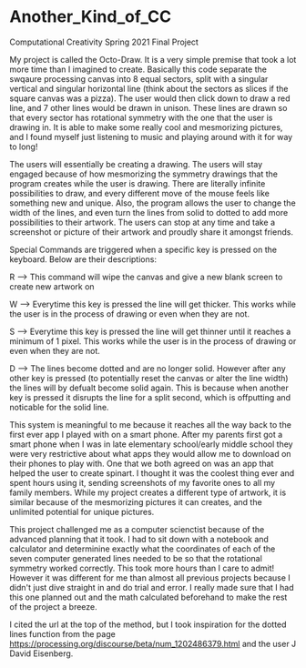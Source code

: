 # Another_Kind_of_CC
Computational Creativity Spring 2021 Final Project

My project is called the Octo-Draw. It is a very simple premise that took a lot more time than I imagined to create. Basically this code separate the swqaure processing canvas into 8 equal sectors, split with a singular vertical and singular horizontal line (think about the sectors as slices if the square canvas was a pizza). The user would then click down to draw a red line, and 7 other lines would be drawn in unison. These lines are drawn so that every sector has rotational symmetry with the one that the user is drawing in. It is able to make some really cool and mesmorizing pictures, and I found myself just listening to music and playing around with it for way to long!

The users will essentially be creating a drawing. The users will stay engaged because of how mesmorizing the symmetry drawings that the program creates while the user is drawing. There are literally infinite possibilities to draw, and every different move of the mouse feels like something new and unique. Also, the program allows the user to change the width of the lines, and even turn the lines from solid to dotted to add more possibilities to their artwork. The users can stop at any time and take a screenshot or picture of their artwork and proudly share it amongst friends.

Special Commands are triggered when a specific key is pressed on the keyboard. Below are their descriptions:

R --> This command will wipe the canvas and give a new blank screen to create new artwork on

W --> Everytime this key is pressed the line will get thicker. This works while the user is in the process of drawing or even when they are not.

S --> Everytime this key is pressed the line will get thinner until it reaches a minimum of 1 pixel. This works while the user is in the process of drawing or even when they are not.

D --> The lines become dotted and are no longer solid. However after any other key is pressed (to potentially reset the canvas or alter the line width) the lines                  will by defualt become solid again. This is because when another key is pressed it disrupts the line for a split second, which is offputting and noticable for the solid line.

This system is meaningful to me because it reaches all the way back to the first ever app I played with on a smart phone. After my parents first got a smart phone when I was in late elementary school/early middle school they were very restrictive about what apps they would allow me to download on their phones to play with. One that we both agreed on was an app that helped the user to create spinart. I thought it was the coolest thing ever and spent hours using it, sending screenshots of my favorite ones to all my family members. While my project creates a different type of artwork, it is similar because of the mesmorizing pictures it can creates, and the unlimited potential for unique pictures.

This project challenged me as a computer scienctist because of the advanced planning that it took. I had to sit down with a notebook and calculator and determinine exactly what the coordinates of each of the seven computer generated lines needed to be so that the rotational symmetry worked correctly. This took more hours than I care to admit! However it was different for me than almost all previous projects because I didn't just dive straight in and do trial and error. I really made sure that I had this one planned out and the math calculated beforehand to make the rest of the project a breeze.

I cited the url at the top of the method, but I took inspiration for the dotted lines function from the page https://processing.org/discourse/beta/num_1202486379.html and the user J David Eisenberg.
